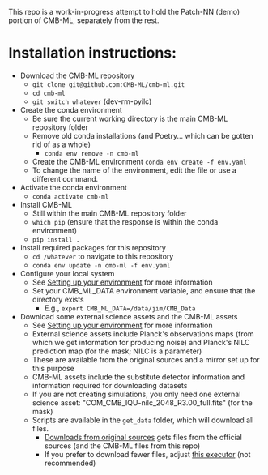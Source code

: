 This repo is a work-in-progress attempt to hold the Patch-NN (demo) portion of CMB-ML, separately from the rest. 

# Installation instructions:

- Download the CMB-ML repository
    - `git clone git@github.com:CMB-ML/cmb-ml.git`
    - `cd cmb-ml`
    - `git switch whatever` (dev-rm-pyilc)
- Create the conda environment 
    - Be sure the current working directory is the main CMB-ML repository folder
    - Remove old conda installations (and Poetry... which can be gotten rid of as a whole)
        - `conda env remove -n cmb-ml`
    - Create the CMB-ML environment `conda env create -f env.yaml`
    - To change the name of the environment, edit the file or use a different command.
- Activate the conda environment
    - `conda activate cmb-ml`
- Install CMB-ML
    - Still within the main CMB-ML repository folder
    - `which pip` (ensure that the response is within the conda environment)
    - `pip install .`
- Install required packages for this repository
  - `cd /whatever` to navigate to this repository 
  - `conda env update -n cmb-ml -f env.yaml`
- Configure your local system
  - See [Setting up your environment](https://github.com/CMB-ML/cmb-ml-tutorials/blob/main/C_setting_up_local.ipynb) for more information
  - Set your CMB_ML_DATA environment variable, and ensure that the directory exists
    - E.g., `export CMB_ML_DATA=/data/jim/CMB_Data`
- Download some external science assets and the CMB-ML assets
  - See [Setting up your environment](https://github.com/CMB-ML/cmb-ml-tutorials/blob/main/C_setting_up_local.ipynb) for more information
  - External science assets include Planck's observations maps (from which we get information for producing noise) and Planck's NILC prediction map (for the mask; NILC is a parameter)
  - These are available from the original sources and a mirror set up for this purpose
  - CMB-ML assets include the substitute detector information and information required for downloading datasets
  - If you are not creating simulations, you only need one external science asset: "COM_CMB_IQU-nilc_2048_R3.00_full.fits" (for the mask)
  - Scripts are available in the `get_data` folder, which will download all files.
    - [Downloads from original sources](./get_data/get_assets.py) gets files from the official sources (and the CMB-ML files from this repo)
    - If you prefer to download fewer files, adjust [this executor](get_data/stage_executors/A_get_assets.py) (not recommended)